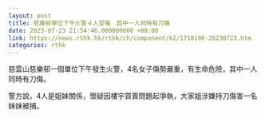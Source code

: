 ```yaml
---
layout: post
title: 慈樂邨單位下午火警４人受傷　其中一人同時有刀傷
date: 2023-07-23 21:54:46.000000000 +08:00
link: https://news.rthk.hk/rthk/ch/component/k2/1710190-20230723.htm
categories: rthk
---
```


慈雲山慈樂邨一個單位下午發生火警，4名女子傷勢嚴重，有生命危險，其中一人同時有刀傷。

警方說，4人是姐妹關係，懷疑因樓宇買賣問題起爭執，大家姐涉嫌持刀傷害一名妹妹被捕。

